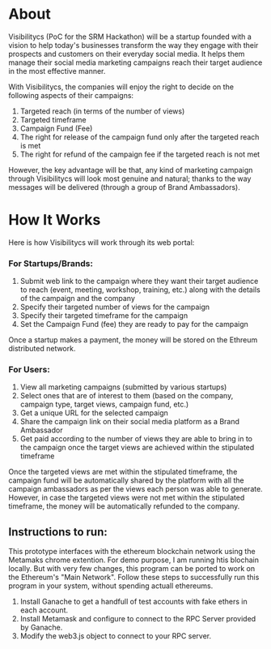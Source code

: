 # About
Visibilitycs (PoC for the SRM Hackathon) will be a startup founded with a vision to help today's businesses transform the way they engage with their prospects and customers on their everyday social media. It helps them manage their social media marketing campaigns reach their target audience in the most effective manner.

With Visibilitycs, the companies will enjoy the right to decide on the following aspects of their campaigns:
1. Targeted reach (in terms of the number of views)
2. Targeted timeframe
3. Campaign Fund (Fee)
4. The right for release of the campaign fund only after the targeted reach is met
5. The right for refund of the campaign fee if the targeted reach is not met

However, the key advantage will be that, any kind of marketing campaign through Visibilitycs will look
most genuine and natural; thanks to the way messages will be delivered (through a group of Brand Ambassadors). 


# How It Works
Here is how Visibilitycs will work through its web portal:

### For Startups/Brands:
1. Submit web link to the campaign where they want their target audience to reach (event, meeting, workshop, training, etc.) along with the details of the campaign and the company
2. Specify their targeted number of views for the campaign
3. Specify their targeted timeframe for the campaign
4. Set the Campaign Fund (fee) they are ready to pay for the campaign

Once a startup makes a payment, the money will be stored on the Ethreum distributed network.

### For Users:
1. View all marketing campaigns (submitted by various startups)
2. Select ones that are of interest to them (based on the company, campaign type, target views, campaign fund, etc.)
3. Get a unique URL for the selected campaign
4. Share the campaign link on their social media platform as a Brand Ambassador
5. Get paid according to the number of views they are able to bring in to the campaign once the target views are achieved within the stipulated timeframe

Once the targeted views are met within the stipulated timeframe, the campaign fund will be automatically shared by the platform with all the campaign ambassadors as per the views each person was able to generate. However, in case the targeted views were not met within the stipulated timeframe, the money will be automatically refunded to the company.


## Instructions to run:
This prototype interfaces with the ethereum blockchain network using the Metamaks chrome extention. For demo purpose, I am running htis blochain locally. But with very few changes, this program can be ported to work on the Ethereum's "Main Network".
Follow these steps to successfully run this program in your system, without spending actuall ethereums.
1) Install Ganache to get a handfull of test accounts with fake ethers in each account.
2) Install Metamask and configure to connect to the RPC Server provided by Ganache.
3) Modify the web3.js object to connect to your RPC server.
